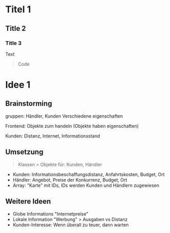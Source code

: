 # Titel 1
## Title 2
### Title 3
Text
> Code

# Idee 1
## Brainstorming
gruppen: Händler, Kunden
Verschiedene eigenschaften

Frontend: Objekte zum handeln (Objekte haben eigenschaften)

Kunden: Distanz, Internet, Informationsstand

## Umsetzung
> Klassen > Objekte für: Kunden, Händler
* Kunden: Informationsbeschaffungsdistanz, Anfahrtskosten, Budget, Ort
* Händler: Angebot, Preise der Konkurrenz, Budget, Ort
* Array: "Karte" mit IDs, IDs werden Kunden und Händlern zugewiesen

## Weitere Ideen
* Globe Informations "Internetpreise"
* Lokale Information "Werbung" > Ausgaben vs Distanz
* Kunden-Interesse: Wenn überall zu teuer, dann warten